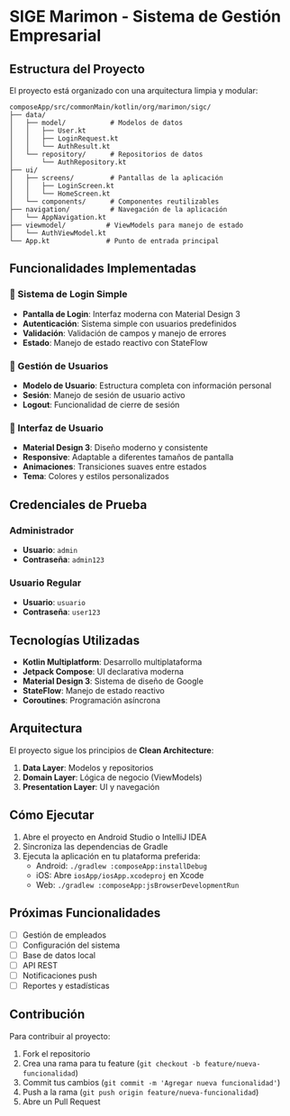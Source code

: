 # SIGE Marimon - Sistema de Gestión Empresarial

## Estructura del Proyecto

El proyecto está organizado con una arquitectura limpia y modular:

```
composeApp/src/commonMain/kotlin/org/marimon/sigc/
├── data/
│   ├── model/           # Modelos de datos
│   │   ├── User.kt
│   │   ├── LoginRequest.kt
│   │   └── AuthResult.kt
│   └── repository/      # Repositorios de datos
│       └── AuthRepository.kt
├── ui/
│   ├── screens/         # Pantallas de la aplicación
│   │   ├── LoginScreen.kt
│   │   └── HomeScreen.kt
│   └── components/      # Componentes reutilizables
├── navigation/          # Navegación de la aplicación
│   └── AppNavigation.kt
├── viewmodel/          # ViewModels para manejo de estado
│   └── AuthViewModel.kt
└── App.kt              # Punto de entrada principal
```

## Funcionalidades Implementadas

### 🔐 Sistema de Login Simple

- **Pantalla de Login**: Interfaz moderna con Material Design 3
- **Autenticación**: Sistema simple con usuarios predefinidos
- **Validación**: Validación de campos y manejo de errores
- **Estado**: Manejo de estado reactivo con StateFlow

### 👤 Gestión de Usuarios

- **Modelo de Usuario**: Estructura completa con información personal
- **Sesión**: Manejo de sesión de usuario activo
- **Logout**: Funcionalidad de cierre de sesión

### 🎨 Interfaz de Usuario

- **Material Design 3**: Diseño moderno y consistente
- **Responsive**: Adaptable a diferentes tamaños de pantalla
- **Animaciones**: Transiciones suaves entre estados
- **Tema**: Colores y estilos personalizados

## Credenciales de Prueba

### Administrador
- **Usuario**: `admin`
- **Contraseña**: `admin123`

### Usuario Regular
- **Usuario**: `usuario`
- **Contraseña**: `user123`

## Tecnologías Utilizadas

- **Kotlin Multiplatform**: Desarrollo multiplataforma
- **Jetpack Compose**: UI declarativa moderna
- **Material Design 3**: Sistema de diseño de Google
- **StateFlow**: Manejo de estado reactivo
- **Coroutines**: Programación asíncrona

## Arquitectura

El proyecto sigue los principios de **Clean Architecture**:

1. **Data Layer**: Modelos y repositorios
2. **Domain Layer**: Lógica de negocio (ViewModels)
3. **Presentation Layer**: UI y navegación

## Cómo Ejecutar

1. Abre el proyecto en Android Studio o IntelliJ IDEA
2. Sincroniza las dependencias de Gradle
3. Ejecuta la aplicación en tu plataforma preferida:
   - Android: `./gradlew :composeApp:installDebug`
   - iOS: Abre `iosApp/iosApp.xcodeproj` en Xcode
   - Web: `./gradlew :composeApp:jsBrowserDevelopmentRun`

## Próximas Funcionalidades

- [ ] Gestión de empleados
- [ ] Configuración del sistema
- [ ] Base de datos local
- [ ] API REST
- [ ] Notificaciones push
- [ ] Reportes y estadísticas

## Contribución

Para contribuir al proyecto:

1. Fork el repositorio
2. Crea una rama para tu feature (`git checkout -b feature/nueva-funcionalidad`)
3. Commit tus cambios (`git commit -m 'Agregar nueva funcionalidad'`)
4. Push a la rama (`git push origin feature/nueva-funcionalidad`)
5. Abre un Pull Request
